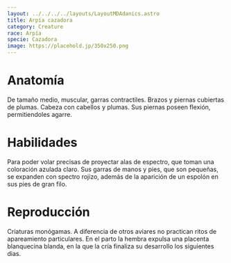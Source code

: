 ```yaml
---
layout: ../../../../layouts/LayoutMDAdanics.astro
title: Arpía cazadora
category: Creature
race: Arpía
specie: Cazadora
image: https://placehold.jp/350x250.png
---
```

# Anatomía
De tamaño medio, muscular, garras contractiles. Brazos y piernas cubiertas de plumas. Cabeza con cabellos y plumas. Sus piernas poseen flexión, permitiendoles agarre.

# Habilidades
Para poder volar precisas de proyectar alas de espectro, que toman una coloración azulada claro. Sus garras de manos y pies, que son pequeñas, se expanden con spectro rojizo, además de la aparición de un espolón en sus pies de gran filo.

# Reproducción
Criaturas monógamas. A diferencia de otros aviares no practican ritos de apareamiento particulares. En el parto la hembra expulsa una placenta blanquecina blanda, en la que la cría finaliza su desarrollo los siguientes dias.
